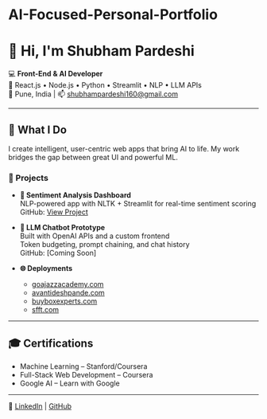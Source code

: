 # AI-Focused-Personal-Portfolio


# 👋 Hi, I'm Shubham Pardeshi

💻 **Front-End & AI Developer**  
🔬 React.js • Node.js • Python • Streamlit • NLP • LLM APIs  
📍 Pune, India | 📫 shubhampardeshi160@gmail.com

---

## 🔧 What I Do

I create intelligent, user-centric web apps that bring AI to life. My work bridges the gap between great UI and powerful ML.

### 🚀 Projects  
- **🧠 Sentiment Analysis Dashboard**  
  NLP-powered app with NLTK + Streamlit for real-time sentiment scoring  
  GitHub: [View Project](https://github.com/shubhampardeshi11/sentiment-dashboard)

- **🤖 LLM Chatbot Prototype**  
  Built with OpenAI APIs and a custom frontend  
  Token budgeting, prompt chaining, and chat history  
  GitHub: [Coming Soon]

- **🌐 Deployments**  
  - [goajazzacademy.com](https://goajazzacademy.com)  
  - [avantideshpande.com](https://avantideshpande.com)
  - [buyboxexperts.com](https://www.buyboxexperts.com/)
  - [sfft.com](https://fiberforgetechnologies.com/)

---

## 🎓 Certifications  
- Machine Learning – Stanford/Coursera  
- Full-Stack Web Development – Coursera  
- Google AI – Learn with Google

---

🔗 [LinkedIn](https://linkedin.com/in/shubham-pardeshi-3a456120a) | [GitHub](https://github.com/shubhampardeshi11)
